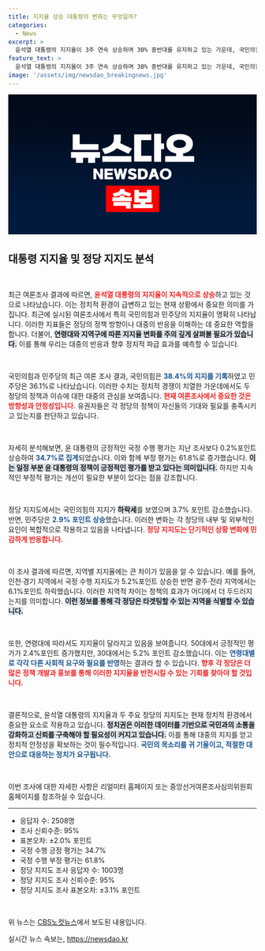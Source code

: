 ```yaml
---
title: 지지율 상승 대통령의 변화는 무엇일까?
categories:
  - News
excerpt: >
  윤석열 대통령의 지지율이 3주 연속 상승하며 30% 중반대를 유지하고 있는 가운데, 국민의힘과 민주당의 지지율 차이가 벌어지고 있습니다. 과연 이 상승세가 지속될 수 있을지, 유권자들의 반응은 무엇인지 집중 분석합니다!
feature_text: >
  윤석열 대통령의 지지율이 3주 연속 상승하며 30% 중반대를 유지하고 있는 가운데, 국민의힘과 민주당의 지지율 차이가 벌어지고 있습니다. 과연 이 상승세가 지속될 수 있을지, 유권자들의 반응은 무엇인지 집중 분석합니다!
image: '/assets/img/newsdao_breakingnews.jpg'
---
```


<p><img src="/assets/img/newsdao_breakingnews.jpg" alt="flaretime 속보" /></p>

<h2 data-ke-size="size26">대통령 지지율 및 정당 지지도 분석</h2>

<p data-ke-size="size16">&nbsp;</p>

<p>최근 여론조사 결과에 따르면, <b><span style="color: #ee2323;">윤석열 대통령의 지지율이 지속적으로 상승</span></b>하고 있는 것으로 나타났습니다. 이는 정치적 환경이 급변하고 있는 현재 상황에서 중요한 의미를 가집니다. 최근에 실시된 여론조사에서 특히 국민의힘과 민주당의 지지율이 명확히 나타납니다. 이러한 지표들은 정당의 정책 방향이나 대중의 반응을 이해하는 데 중요한 역할을 합니다. 더불어, <b><span style="background-color: #21538527;">연령대와 지역구에 따른 지지율 변화를 주의 깊게 살펴볼 필요가 있습니다.</span></b> 이를 통해 우리는 대중의 반응과 향후 정치적 파급 효과를 예측할 수 있습니다. </p>

<p data-ke-size="size16">&nbsp;</p>

<p>국민의힘과 민주당의 최근 여론 조사 결과, 국민의힘은 <b><span style="color: #1a5490;">38.4%의 지지를 기록</span></b>하였고 민주당은 36.1%로 나타났습니다. 이러한 수치는 정치적 경쟁이 치열한 가운데에서도 두 정당의 정책과 이슈에 대한 대중의 관심을 보여줍니다. <b><span style="color: #ee2323;">현재 여론조사에서 중요한 것은 방향성과 안정성입니다.</span></b> 유권자들은 각 정당의 정책이 자신들의 기대와 필요를 충족시키고 있는지를 판단하고 있습니다.</p>

<p data-ke-size="size16">&nbsp;</p>

<p>자세히 분석해보면, 윤 대통령의 긍정적인 국정 수행 평가는 지난 조사보다 0.2%포인트 상승하여 <b><span style="color: #1a5490;">34.7%로 집계</span></b>되었습니다. 이와 함께 부정 평가는 61.8%로 증가했습니다. <b><span style="background-color: #21538527;">이는 일정 부분 윤 대통령의 정책이 긍정적인 평가를 받고 있다는 의미입니다.</span></b> 하지만 지속적인 부정적 평가는 개선이 필요한 부분이 있다는 점을 강조합니다. </p>

<p data-ke-size="size16">&nbsp;</p>

<p>정당 지지도에서는 국민의힘의 지지가 <b><span style="background-color: #21538527;">하락세</span></b>를 보였으며 3.7% 포인트 감소했습니다. 반면, 민주당은 <b><span style="color: #1a5490;">2.9% 포인트 상승</span></b>했습니다. 이러한 변화는 각 정당의 내부 및 외부적인 요인이 복합적으로 작용하고 있음을 나타냅니다. <b><span style="color: #ee2323;">정당 지지도는 단기적인 상황 변화에 민감하게 반응합니다.</span></b> </p>

<p data-ke-size="size16">&nbsp;</p>

<p>이 조사 결과에 따르면, 지역별 지지율에는 큰 차이가 있음을 알 수 있습니다. 예를 들어, 인천·경기 지역에서 국정 수행 지지도가 5.2%포인트 상승한 반면 광주·전라 지역에서는 6.1%포인트 하락했습니다. 이러한 지역적 차이는 정책의 효과가 어디에서 더 두드러지는지를 의미합니다. <b><span style="background-color: #21538527;">이런 정보를 통해 각 정당은 타겟팅할 수 있는 지역을 식별할 수 있습니다.</span></b></p>

<p data-ke-size="size16">&nbsp;</p>

<p>또한, 연령대에 따라서도 지지율이 달라지고 있음을 보여줍니다. 50대에서 긍정적인 평가가 2.4%포인트 증가했지만, 30대에서는 5.2% 포인트 감소했습니다. 이는 <b><span style="color: #1a5490;">연령대별로 각각 다른 사회적 요구와 필요를 반영</span></b>하는 결과라 할 수 있습니다. <b><span style="color: #ee2323;">향후 각 정당은 더 많은 정책 개발과 홍보를 통해 이러한 지지율을 반전시킬 수 있는 기회를 찾아야 할 것입니다.</span></b></p>

<p data-ke-size="size16">&nbsp;</p>

<p>결론적으로, 윤석열 대통령의 지지율과 두 주요 정당의 지지도는 현재 정치적 환경에서 중요한 요소로 작용하고 있습니다. <b><span style="background-color: #21538527;">정치권은 이러한 데이터를 기반으로 국민과의 소통을 강화하고 신뢰를 구축해야 할 필요성이 커지고 있습니다.</span></b> 이를 통해 대중의 지지를 얻고 정치적 안정성을 확보하는 것이 필수적입니다. <b><span style="color: #1a5490;">국민의 목소리를 귀 기울이고, 적절한 대안으로 대응하는 정치가 요구됩니다.</span></b></p>

<p data-ke-size="size16">&nbsp;</p>

<p>이번 조사에 대한 자세한 사항은 리얼미터 홈페이지 또는 중앙선거여론조사심의위원회 홈페이지를 참조하실 수 있습니다. </p>

<hr>

<ul>
<li>응답자 수: 2508명</li>
<li>조사 신뢰수준: 95%</li>
<li>표본오차: ±2.0% 포인트</li>
<li>국정 수행 긍정 평가는 34.7%</li>
<li>국정 수행 부정 평가는 61.8%</li>
<li>정당 지지도 조사 응답자 수: 1003명</li>
<li>정당 지지도 조사 신뢰수준: 95%</li>
<li>정당 지지도 조사 표본오차: ±3.1% 포인트</li>
</ul>

<p data-ke-size="size16">&nbsp;</p>

<p>위 뉴스는 <a href="https://url.kr/b71afn">CBS노컷뉴스</a>에서 보도된 내용입니다.</p>
실시간 뉴스 속보는, <a href="https://newsdao.kr" rel="dofollow">https://newsdao.kr</a>


